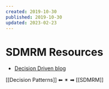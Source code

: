 ```yaml
---
created: 2019-10-30
published: 2019-10-30
updated: 2023-02-23
---
```


# SDMRM Resources

-   [Decision Driven blog](https://decisiondriven.wordpress.com/)


[[Decision Patterns]]  ⬅  ✴  ➡  [[SDMRM]]